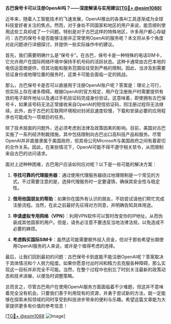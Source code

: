 **古巴保号卡可以注册OpenAI吗？——深度解读与实用建议[[TG💪+ @esim1088](https://t.me/s/esim1088)]**

近年来，随着人工智能技术的飞速发展，OpenAI推出的各类AI工具逐渐成为全球科技爱好者关注的焦点。然而，对于身处不同国家和地区的用户来说，能否顺利使用这些工具却成了一个问题。特别是对于古巴这样的特殊地区，许多用户都心存疑问：古巴的保号卡是否能够注册并正常使用OpenAI的服务呢？本文将从多个角度对此问题进行详细探讨，并提供一些实际操作中的建议。

首先，我们需要明确什么是“保号卡”。在古巴，保号卡是一种特殊的电话SIM卡，它允许用户在国际网络环境中保持手机号码的活跃状态。这种卡通常由古巴本地的电信运营商提供，但其功能和服务范围往往受到严格的限制。因此，当涉及到需要验证身份或地理位置的服务时，这类卡可能会面临一定的挑战。

那么，古巴保号卡是否可以直接用于注册OpenAI账户呢？答案是：理论上可行，但实际上存在诸多障碍。根据OpenAI的官方规定，用户在注册账户时需要提供有效的电子邮件地址以及通过手机验证码完成身份验证。这意味着，即使拥有古巴保号卡，如果该号码无法正常接收来自OpenAI的短信验证码，则注册过程将无法继续。此外，由于古巴的互联网环境相对封闭且速度较慢，下载和安装必要的应用程序也可能成为一项艰巨的任务。

除了技术层面的问题外，还必须考虑到法律及政策因素的影响。目前，美国对古巴实施了一系列经济制裁措施，其中包括限制向古巴出口高科技产品和服务。尽管OpenAI并非直接隶属于美国政府，但其母公司Microsoft与美国政府之间有着密切的合作关系。因此，在某些情况下，OpenAI可能不得不遵守相关禁令，从而限制来自古巴的访问请求。

面对上述种种困难，古巴用户应该如何应对呢？以下是一些可能的解决方案：

1. **寻找可靠的代理服务器**：通过使用代理服务器绕过地理限制是一个常见的方式。不过需要注意的是，选择代理服务时一定要谨慎，确保其安全性与稳定性。

2. **借用他国朋友的帮助**：如果你在国外有认识的朋友，不妨尝试请他们帮忙完成注册流程。当然，在此之前最好先征得对方同意，并明确告知具体用途。

3. **申请虚拟专用网络（VPN）**：利用VPN软件可以暂时改变你的IP地址，从而伪装成其他国家的用户。但是，请务必注意不要违反当地法律法规，以免造成不必要的麻烦。

4. **考虑购买国际SIM卡**：虽然这可能需要额外投入资金，但对于那些希望长期使用OpenAI服务的人来说，或许是个值得考虑的选择。

最后，让我们回到最初的问题：古巴保号卡到底能不能注册OpenAI呢？答案取决于具体情况和个人努力程度。如果你愿意付出时间和精力去克服各种障碍，那么实现这一目标并非完全不可能。当然，在整个过程中也别忘了时刻关注最新的政策动态和技术进展，以便及时调整策略。

总而言之，尽管古巴用户在使用OpenAI服务方面面临着不少难题，但这并不意味着完全没有机会。只要我们善于利用现有的资源，并勇于尝试新的方法，就一定能够在探索未知领域的同时享受到科技进步带来的便利与乐趣。希望这篇文章能为大家提供更多有价值的参考信息！

[[TG💪+ @esim1088](https://t.me/s/esim1088) ![Image](https://i.postimg.cc/4NQfJmqS/Snipaste-2025-05-13-00-14-12.png)]
